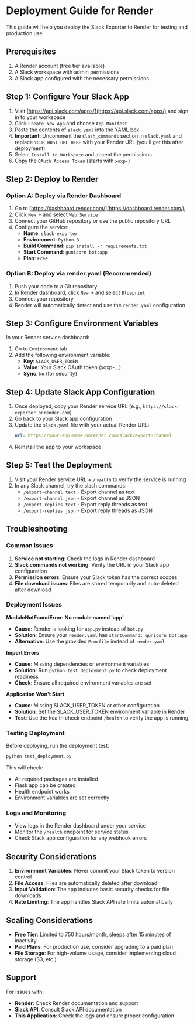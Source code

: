 # Deployment Guide for Render

This guide will help you deploy the Slack Exporter to Render for testing and production use.

## Prerequisites

1. A Render account (free tier available)
2. A Slack workspace with admin permissions
3. A Slack app configured with the necessary permissions

## Step 1: Configure Your Slack App

1. Visit [https://api.slack.com/apps/](https://api.slack.com/apps/) and sign in to your workspace
2. Click `Create New App` and choose `App Manifest`
3. Paste the contents of `slack.yaml` into the YAML box
4. **Important**: Uncomment the `slash_commands` section in `slack.yaml` and replace `YOUR_HOST_URL_HERE` with your Render URL (you'll get this after deployment)
5. Select `Install to Workspace` and accept the permissions
6. Copy the `OAuth Access Token` (starts with `xoxp-`)

## Step 2: Deploy to Render

### Option A: Deploy via Render Dashboard

1. Go to [https://dashboard.render.com/](https://dashboard.render.com/)
2. Click `New +` and select `Web Service`
3. Connect your GitHub repository or use the public repository URL
4. Configure the service:
   - **Name**: `slack-exporter`
   - **Environment**: `Python 3`
   - **Build Command**: `pip install -r requirements.txt`
   - **Start Command**: `gunicorn bot:app`
   - **Plan**: `Free`

### Option B: Deploy via render.yaml (Recommended)

1. Push your code to a Git repository
2. In Render dashboard, click `New +` and select `Blueprint`
3. Connect your repository
4. Render will automatically detect and use the `render.yaml` configuration

## Step 3: Configure Environment Variables

In your Render service dashboard:

1. Go to `Environment` tab
2. Add the following environment variable:
   - **Key**: `SLACK_USER_TOKEN`
   - **Value**: Your Slack OAuth token (xoxp-...)
   - **Sync**: `No` (for security)

## Step 4: Update Slack App Configuration

1. Once deployed, copy your Render service URL (e.g., `https://slack-exporter.onrender.com`)
2. Go back to your Slack app configuration
3. Update the `slack.yaml` file with your actual Render URL:
   ```yaml
   url: https://your-app-name.onrender.com/slack/export-channel
   ```
4. Reinstall the app to your workspace

## Step 5: Test the Deployment

1. Visit your Render service URL + `/health` to verify the service is running
2. In any Slack channel, try the slash commands:
   - `/export-channel text` - Export channel as text
   - `/export-channel json` - Export channel as JSON
   - `/export-replies text` - Export reply threads as text
   - `/export-replies json` - Export reply threads as JSON

## Troubleshooting

### Common Issues

1. **Service not starting**: Check the logs in Render dashboard
2. **Slack commands not working**: Verify the URL in your Slack app configuration
3. **Permission errors**: Ensure your Slack token has the correct scopes
4. **File download issues**: Files are stored temporarily and auto-deleted after download

### Deployment Issues

**ModuleNotFoundError: No module named 'app'**
- **Cause**: Render is looking for `app.py` instead of `bot.py`
- **Solution**: Ensure your `render.yaml` has `startCommand: gunicorn bot:app`
- **Alternative**: Use the provided `Procfile` instead of `render.yaml`

**Import Errors**
- **Cause**: Missing dependencies or environment variables
- **Solution**: Run `python test_deployment.py` to check deployment readiness
- **Check**: Ensure all required environment variables are set

**Application Won't Start**
- **Cause**: Missing SLACK_USER_TOKEN or other configuration
- **Solution**: Set the SLACK_USER_TOKEN environment variable in Render
- **Test**: Use the health check endpoint `/health` to verify the app is running

### Testing Deployment

Before deploying, run the deployment test:
```bash
python test_deployment.py
```

This will check:
- All required packages are installed
- Flask app can be created
- Health endpoint works
- Environment variables are set correctly

### Logs and Monitoring

- View logs in the Render dashboard under your service
- Monitor the `/health` endpoint for service status
- Check Slack app configuration for any webhook errors

## Security Considerations

1. **Environment Variables**: Never commit your Slack token to version control
2. **File Access**: Files are automatically deleted after download
3. **Input Validation**: The app includes basic security checks for file downloads
4. **Rate Limiting**: The app handles Slack API rate limits automatically

## Scaling Considerations

- **Free Tier**: Limited to 750 hours/month, sleeps after 15 minutes of inactivity
- **Paid Plans**: For production use, consider upgrading to a paid plan
- **File Storage**: For high-volume usage, consider implementing cloud storage (S3, etc.)

## Support

For issues with:
- **Render**: Check Render documentation and support
- **Slack API**: Consult Slack API documentation
- **This Application**: Check the logs and ensure proper configuration
